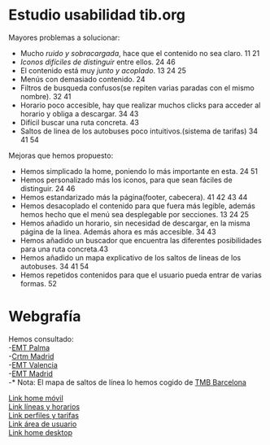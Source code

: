 # Estudio usabilidad tib.org


Mayores problemas a solucionar:
- Mucho *ruido y sobracargada*, hace que el contenido no sea claro. 11 21
- *Iconos difíciles de distinguir* entre ellos. 24 46
- El contenido está muy *junto y acoplado*. 13 24 25
- Menús con demasiado contenido. 24
- Filtros de busqueda confusos(se repiten varias paradas con el mismo nombre). 32 41
- Horario poco accesible, hay que realizar muchos clicks para acceder al horario y obliga a descargar. 34 43
- Difícil buscar una ruta concreta. 43
- Saltos de linea de los autobuses poco intuitivos.(sistema de tarifas) 34 41 54


Mejoras que hemos propuesto:
- Hemos simplicado la home, poniendo lo más importante en esta. 24 51
- Hemos personalizado más los iconos, para que sean fáciles de distinguir. 24 46
- Hemos estandarizado más la página(footer, cabecera). 41 42 43 44
- Hemos desacoplado el contenido para que fuera más legible, además hemos hecho que el menú sea desplegable por secciones. 13 24 25
- Hemos añadido un horario, sin necesidad de descargar, en la misma página de la linea. Además ahora es más accesible. 34 43
- Hemos añadido un buscador que encuentra las diferentes posibilidades para una ruta concreta.43
- Hemos añadido un mapa explicativo de los saltos de lineas de los autobuses. 34 41 54
- Hemos repetidos contenidos para que el usuario pueda entrar de varias formas. 52

# Webgrafía

Hemos consultado:  
-[EMT Palma](http://www.emtpalma.cat/ca/inici)  
-[Crtm Madrid](https://www.crtm.es/)   
-[EMT Valencia](https://www.emtvalencia.es/ciudadano/index.php)  
-[EMT Madrid](https://www.emtmadrid.es/Home)  
-* Nota: El mapa de saltos de línea lo hemos cogido de [TMB Barcelona](https://www.tmb.cat/es/tarifas-metro-bus-barcelona/sencillos-e-integrados/mapa-zonas)  

 [Link home móvil](https://balsamiq.cloud/sq8utpi/pvmym3o)  
 [Link líneas y horarios](https://balsamiq.cloud/sq8utpi/pjv7le)  
 [Link perfiles y tarifas](https://balsamiq.cloud/sq8utpi/pflnaik)  
 [Link área de usuario](https://balsamiq.cloud/sq8utpi/p9ts2xl)  
 [Link home desktop](https://balsamiq.cloud/sq8utpi/pdg6ej1)  
